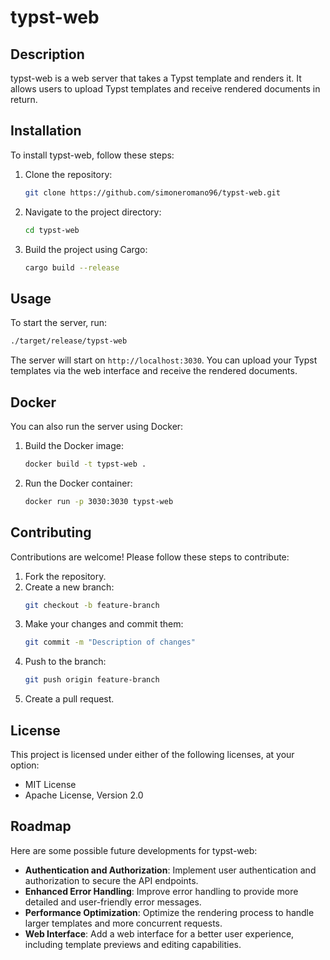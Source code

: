 # typst-web

## Description
typst-web is a web server that takes a Typst template and renders it. It allows users to upload Typst templates and receive rendered documents in return.

## Installation
To install typst-web, follow these steps:

1. Clone the repository:
    ```bash
    git clone https://github.com/simoneromano96/typst-web.git
    ```
2. Navigate to the project directory:
    ```bash
    cd typst-web
    ```
3. Build the project using Cargo:
    ```bash
    cargo build --release
    ```

## Usage
To start the server, run:
```bash
./target/release/typst-web
```
The server will start on `http://localhost:3030`. You can upload your Typst templates via the web interface and receive the rendered documents.

## Docker
You can also run the server using Docker:

1. Build the Docker image:
    ```bash
    docker build -t typst-web .
    ```
2. Run the Docker container:
    ```bash
    docker run -p 3030:3030 typst-web
    ```

## Contributing
Contributions are welcome! Please follow these steps to contribute:

1. Fork the repository.
2. Create a new branch:
    ```bash
    git checkout -b feature-branch
    ```
3. Make your changes and commit them:
    ```bash
    git commit -m "Description of changes"
    ```
4. Push to the branch:
    ```bash
    git push origin feature-branch
    ```
5. Create a pull request.

## License
This project is licensed under either of the following licenses, at your option:
- MIT License
- Apache License, Version 2.0

## Roadmap
Here are some possible future developments for typst-web:

- **Authentication and Authorization**: Implement user authentication and authorization to secure the API endpoints.
- **Enhanced Error Handling**: Improve error handling to provide more detailed and user-friendly error messages.
- **Performance Optimization**: Optimize the rendering process to handle larger templates and more concurrent requests.
- **Web Interface**: Add a web interface for a better user experience, including template previews and editing capabilities.
